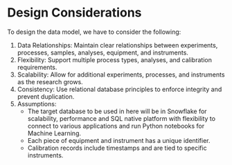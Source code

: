 # Design Considerations

To design the data model, we have to consider the following:

1. Data Relationships: Maintain clear relationships between experiments, processes, samples, analyses, equipment, and instruments.
2. Flexibility: Support multiple process types, analyses, and calibration requirements.
3. Scalability: Allow for additional experiments, processes, and instruments as the research grows.
4. Consistency: Use relational database principles to enforce integrity and prevent duplication.
5. Assumptions:
   * The target database to be used in here will be in Snowflake for scalability, performance and SQL native platform         with flexibility to connect to various applications and run Python notebooks for Machine Learning. 
   * Each piece of equipment and instrument has a unique identifier.
   * Calibration records include timestamps and are tied to specific instruments.
